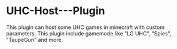 # UHC-Host---Plugin
This plugin can host some UHC games in minecraft with custom parameters. This plugin include gamemode like "LG UHC", "Spies", "TaupeGun" and more.
